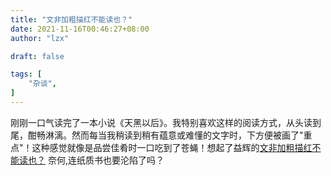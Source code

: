```yaml
---
title: "文非加粗描红不能读也？"
date: 2021-11-16T00:46:27+08:00
author: "lzx"

draft: false

tags: [
    "杂谈",
]
---
```


刚刚一口气读完了一本小说《天黑以后》。我特别喜欢这样的阅读方式，从头读到尾，酣畅淋漓。然而每当我稍读到稍有蕴意或难懂的文字时，下方便被画了"重点"！这种感觉就像是品尝佳肴时一口吃到了苍蝇！想起了益辉的[文非加粗描红不能读也？](https://yihui.org/cn/2018/11/moron-readers/) 奈何,连纸质书也要沦陷了吗？